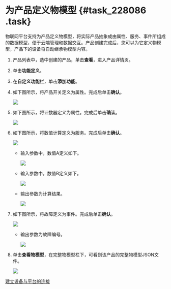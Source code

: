 # 为产品定义物模型 {#task_228086 .task}

物联网平台支持为产品定义物模型，将实际产品抽象成由属性、服务、事件所组成的数据模型，便于云端管理和数据交互。产品创建完成后，您可以为它定义物模型，产品下的设备将自动继承物模型内容。

1.  产品列表中，选中创建的产品，单击**查看**，进入产品详情页。
2.  单击**功能定义**。
3.  在**自定义功能**栏，单击**添加功能**。
4.  如下图所示，将产品开关定义为属性。完成后单击**确认**。 

    ![](http://static-aliyun-doc.oss-cn-hangzhou.aliyuncs.com/assets/img/190855/156315640846341_zh-CN.png)

5.  如下图所示，将计数器定义为属性。完成后单击**确认**。 

    ![](http://static-aliyun-doc.oss-cn-hangzhou.aliyuncs.com/assets/img/190855/156315640946359_zh-CN.png)

6.  如下图所示，将数值计算定义为服务。完成后单击**确认**。 

    ![](http://static-aliyun-doc.oss-cn-hangzhou.aliyuncs.com/assets/img/190855/156315640946375_zh-CN.png)

    -   输入参数中，数值A定义如下。

        ![](http://static-aliyun-doc.oss-cn-hangzhou.aliyuncs.com/assets/img/190855/156315640946372_zh-CN.png)

    -   输入参数中，数值B定义如下。

        ![](http://static-aliyun-doc.oss-cn-hangzhou.aliyuncs.com/assets/img/190855/156315640946373_zh-CN.png)

    -   输出参数为计算结果。

        ![](http://static-aliyun-doc.oss-cn-hangzhou.aliyuncs.com/assets/img/190855/156315640946374_zh-CN.png)

7.  如下图所示，将故障定义为事件。完成后单击**确认**。 

    ![](http://static-aliyun-doc.oss-cn-hangzhou.aliyuncs.com/assets/img/190855/156315641046415_zh-CN.png)

    -   输出参数为故障编号。

        ![](http://static-aliyun-doc.oss-cn-hangzhou.aliyuncs.com/assets/img/190855/156315641046414_zh-CN.png)

8.  单击**查看物模型**，在完整物模型栏下，可看到该产品的完整物模型JSON文件。 

    ![](http://static-aliyun-doc.oss-cn-hangzhou.aliyuncs.com/assets/img/190855/156315641046464_zh-CN.png)


[建立设备与平台的连接](intl.zh-CN/快速入门/建立设备与平台的连接.md#)

